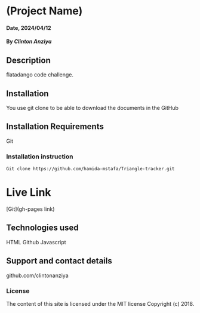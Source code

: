 # (Project Name)

#### Date, 2024/04/12

#### By *Clinton Anziya*

## Description
flatadango code challenge.

## Installation
You use git clone to be able to download the documents in the GitHub

## Installation Requirements
Git

### Installation instruction
```
Git clone https://github.com/hamida-mstafa/Triangle-tracker.git

```

# Live Link
[Git](gh-pages link)

## Technologies used
HTML
Github
Javascript

## Support and contact details
github.com/clintonanziya

### License
The content of this site is licensed under the MIT license
Copyright (c) 2018.






